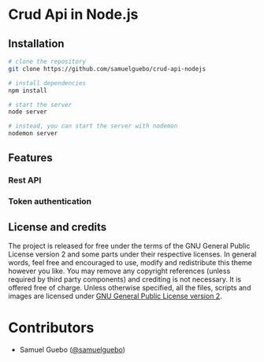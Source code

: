 # Crud Api in Node.js


## Installation

``` bash
# clone the repository
git clone https://github.com/samuelguebo/crud-api-nodejs

# install dependencies
npm install

# start the server
node server

# instead, you can start the server with nodemon
nodemon server
```
## Features
### Rest API
### Token authentication


## License and credits

The project is released for free under the terms of the GNU General Public License version 2
and some parts under their respective licenses.
In general words, feel free and encouraged to use, modify and redistribute this theme however you like.
You may remove any copyright references (unless required by third party components) and crediting is not necessary. It is offered free of charge. Unless otherwise specified, all the files, scripts and images are licensed under [GNU General Public License version 2](https://www.gnu.org/licenses/old-licenses/gpl-2.0.en.html).


# Contributors
 * Samuel Guebo ([@samuelguebo](http://samuelguebo.co))
